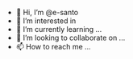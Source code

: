 - 👋 Hi, I’m @e-santo
- 👀 I’m interested in 
- 🌱 I’m currently learning ...
- 💞️ I’m looking to collaborate on ...
- 📫 How to reach me ...

<!---
e-santo/e-santo is a ✨ special ✨ repository because its `README.md` (this file) appears on your GitHub profile.
You can click the Preview link to take a look at your changes.
--->

